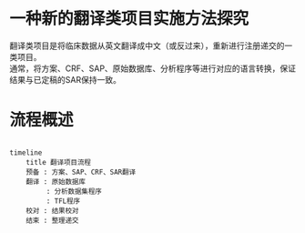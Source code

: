# 一种新的翻译类项目实施方法探究

翻译类项目是将临床数据从英文翻译成中文（或反过来），重新进行注册递交的一类项目。   
通常，将方案、CRF、SAP、原始数据库、分析程序等进行对应的语言转换，保证结果与已定稿的SAR保持一致。

# 流程概述

~~~ mermaid

timeline
    title 翻译项目流程
    预备 : 方案、SAP、CRF、SAR翻译
    翻译 : 原始数据库
         : 分析数据集程序
         : TFL程序
    校对 : 结果校对
    结束 : 整理递交

~~~
